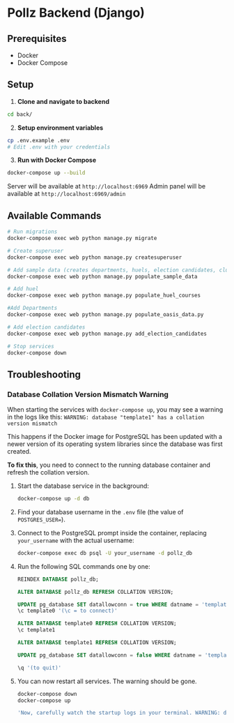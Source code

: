 # Pollz Backend (Django)

## Prerequisites
- Docker
- Docker Compose

## Setup

1. **Clone and navigate to backend**
```bash
cd back/
```

2. **Setup environment variables**
```bash
cp .env.example .env
# Edit .env with your credentials
```

3. **Run with Docker Compose**
```bash
docker-compose up --build
```

Server will be available at `http://localhost:6969`
Admin panel will be available at `http://localhost:6969/admin`

## Available Commands
```bash
# Run migrations
docker-compose exec web python manage.py migrate

# Create superuser
docker-compose exec web python manage.py createsuperuser

# Add sample data (creates departments, huels, election candidates, clubs - NO votes)
docker-compose exec web python manage.py populate_sample_data

# Add huel
docker-compose exec web python manage.py populate_huel_courses

#Add Departments
docker-compose exec web python manage.py populate_oasis_data.py

# Add election candidates
docker-compose exec web python manage.py add_election_candidates

# Stop services
docker-compose down
```

## Troubleshooting

### Database Collation Version Mismatch Warning

When starting the services with `docker-compose up`, you may see a warning in the logs like this:
`WARNING: database "template1" has a collation version mismatch`

This happens if the Docker image for PostgreSQL has been updated with a newer version of its operating system libraries since the database was first created.

**To fix this**, you need to connect to the running database container and refresh the collation version.

1.  Start the database service in the background:
    ```bash command
    docker-compose up -d db
    ```

2.  Find your database username in the `.env` file (the value of `POSTGRES_USER=`).

3.  Connect to the PostgreSQL prompt inside the container, replacing `your_username` with the actual username:
    ```bash
    docker-compose exec db psql -U your_username -d pollz_db
    ```

4.  Run the following SQL commands one by one:
    ```sql
    REINDEX DATABASE pollz_db;

    ALTER DATABASE pollz_db REFRESH COLLATION VERSION;

    UPDATE pg_database SET datallowconn = true WHERE datname = 'template0';
    \c template0 '(\c = to connect)'

    ALTER DATABASE template0 REFRESH COLLATION VERSION;
    \c template1

    ALTER DATABASE template1 REFRESH COLLATION VERSION;

    UPDATE pg_database SET datallowconn = false WHERE datname = 'template0';

    \q '(to quit)'
    ```

5.  You can now restart all services. The warning should be gone.
    ```bash
    docker-compose down
    docker-compose up

    'Now, carefully watch the startup logs in your terminal. WARNING: database ... has a collation version mismatch message should no longer appear. If its gone, you have successfully fixed the issue!'
    ```